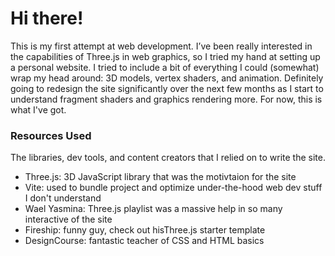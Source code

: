 # Hi there!

This is my first attempt at web development. I’ve been really interested in the capabilities of Three.js in web graphics, so I tried my hand at setting up a personal website. I tried to include a bit of everything I could (somewhat) wrap my head around: 3D models, vertex shaders, and animation. Definitely going to redesign the site significantly over the next few months as I start to understand fragment shaders and graphics rendering more.
For now, this is what I've got.

### Resources Used

The libraries, dev tools, and content creators that I relied on to write the site. 

* Three.js: 3D JavaScript library that was the motivtaion for the site 
* Vite: used to bundle project and optimize under-the-hood web dev stuff I don't understand
* Wael Yasmina: Three.js playlist was a massive help in so many interactive of the site
* Fireship: funny guy, check out hisThree.js starter template 
* DesignCourse: fantastic teacher of CSS and HTML basics
